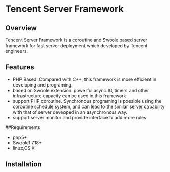 Tencent Server Framework
=======================

## Overview

Tencent Server Framework is a coroutine and Swoole based server framework for fast server deployment which developed by Tencent engineers.


## Features

- PHP Based. Compared with C++, this framework is more efficient in developing and programing.
- based on Swoole extension. powerful async IO, timers and other infrastructure capacity can be used in this framework
- support PHP coroutine. Synchronous programing is possible using the coroutine schedule system, and can lead to the similar server capability with that of server deveoped in an asynchronous way.
- support server monitor and provide interface to add more rules 

##Requirements

- php5+ 
- Swoole1.7.18+
- linux,OS X

## Installation
